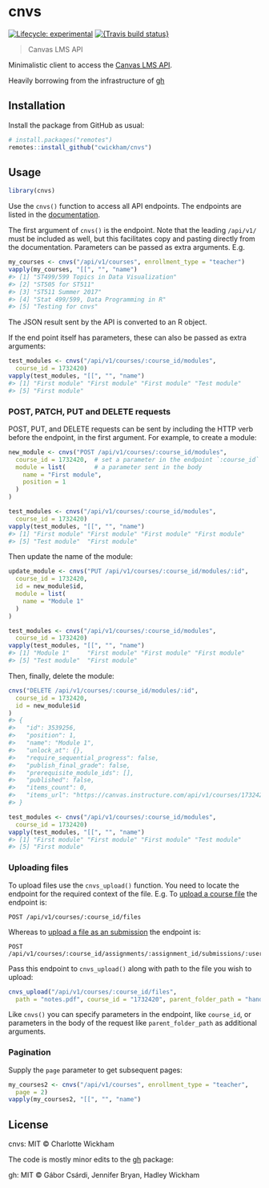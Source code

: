 
<!-- README.md is generated from README.Rmd. Please edit that file -->

# cnvs

<!-- badges: start -->

[![Lifecycle:
experimental](https://img.shields.io/badge/lifecycle-experimental-orange.svg)](https://www.tidyverse.org/lifecycle/#experimental)
[![{Travis build
status}](https://travis-ci.org/cwickham/cnvs.svg?branch=master)](https://travis-ci.org/cwickham/cnvs)
<!-- badges: end -->

> Canvas LMS API

Minimalistic client to access the [Canvas LMS
API](https://canvas.instructure.com/doc/api/index.html).

Heavily borrowing from the infrastructure of
[gh](https://github.com/r-lib/gh)

## Installation

Install the package from GitHub as usual:

``` r
# install.packages("remotes")
remotes::install_github("cwickham/cnvs")
```

## Usage

``` r
library(cnvs)
```

Use the `cnvs()` function to access all API endpoints. The endpoints are
listed in the
[documentation](https://canvas.instructure.com/doc/api/index.html).

The first argument of `cnvs()` is the endpoint. Note that the leading
`/api/v1/` must be included as well, but this facilitates copy and
pasting directly from the documentation. Parameters can be passed as
extra arguments. E.g.

``` r
my_courses <- cnvs("/api/v1/courses", enrollment_type = "teacher")
vapply(my_courses, "[[", "", "name")
#> [1] "ST499/599 Topics in Data Visualization"
#> [2] "ST505 for ST511"                       
#> [3] "ST511 Summer 2017"                     
#> [4] "Stat 499/599, Data Programming in R"   
#> [5] "Testing for cnvs"
```

The JSON result sent by the API is converted to an R object.

If the end point itself has parameters, these can also be passed as
extra arguments:

``` r
test_modules <- cnvs("/api/v1/courses/:course_id/modules", 
  course_id = 1732420)
vapply(test_modules, "[[", "", "name")
#> [1] "First module" "First module" "First module" "Test module" 
#> [5] "First module"
```

### POST, PATCH, PUT and DELETE requests

POST, PUT, and DELETE requests can be sent by including the HTTP verb
before the endpoint, in the first argument. For example, to create a
module:

``` r
new_module <- cnvs("POST /api/v1/courses/:course_id/modules",
  course_id = 1732420,  # set a parameter in the endpoint `:course_id`
  module = list(        # a parameter sent in the body
    name = "First module",
    position = 1
  )
)
```

``` r
test_modules <- cnvs("/api/v1/courses/:course_id/modules", 
  course_id = 1732420)
vapply(test_modules, "[[", "", "name")
#> [1] "First module" "First module" "First module" "First module"
#> [5] "Test module"  "First module"
```

Then update the name of the module:

``` r
update_module <- cnvs("PUT /api/v1/courses/:course_id/modules/:id",
  course_id = 1732420,
  id = new_module$id,
  module = list(
    name = "Module 1"
  )
)
```

``` r
test_modules <- cnvs("/api/v1/courses/:course_id/modules", 
  course_id = 1732420)
vapply(test_modules, "[[", "", "name")
#> [1] "Module 1"     "First module" "First module" "First module"
#> [5] "Test module"  "First module"
```

Then, finally, delete the module:

``` r
cnvs("DELETE /api/v1/courses/:course_id/modules/:id",
  course_id = 1732420,
  id = new_module$id
)
#> {
#>   "id": 3539256,
#>   "position": 1,
#>   "name": "Module 1",
#>   "unlock_at": {},
#>   "require_sequential_progress": false,
#>   "publish_final_grade": false,
#>   "prerequisite_module_ids": [],
#>   "published": false,
#>   "items_count": 0,
#>   "items_url": "https://canvas.instructure.com/api/v1/courses/1732420/modules/3539256/items"
#> }
```

``` r
test_modules <- cnvs("/api/v1/courses/:course_id/modules", 
  course_id = 1732420)
vapply(test_modules, "[[", "", "name")
#> [1] "First module" "First module" "First module" "Test module" 
#> [5] "First module"
```

### Uploading files

To upload files use the `cnvs_upload()` function. You need to locate the
endpoint for the required context of the file. E.g. To [upload a course
file](https://canvas.instructure.com/doc/api/courses.html#method.courses.create_file)
the endpoint is:

    POST /api/v1/courses/:course_id/files 

Whereas to [upload a file as an
submission](https://canvas.instructure.com/doc/api/submissions.html#method.submissions_api.create_file)
the endpoint
    is:

    POST /api/v1/courses/:course_id/assignments/:assignment_id/submissions/:user_id/files

Pass this endpoint to `cnvs_upload()` along with path to the file you
wish to upload:

``` r
cnvs_upload("/api/v1/courses/:course_id/files",
  path = "notes.pdf", course_id = "1732420", parent_folder_path = "handouts/")
```

Like `cnvs()` you can specify parameters in the endpoint, like
`course_id`, or parameters in the body of the request like
`parent_folder_path` as additional arguments.

### Pagination

Supply the `page` parameter to get subsequent pages:

``` r
my_courses2 <- cnvs("/api/v1/courses", enrollment_type = "teacher",
  page = 2)
vapply(my_courses2, "[[", "", "name")
```

## License

cnvs: MIT © Charlotte Wickham

The code is mostly minor edits to the [gh](https://github.com/r-lib/gh)
package:

gh: MIT © Gábor Csárdi, Jennifer Bryan, Hadley Wickham
